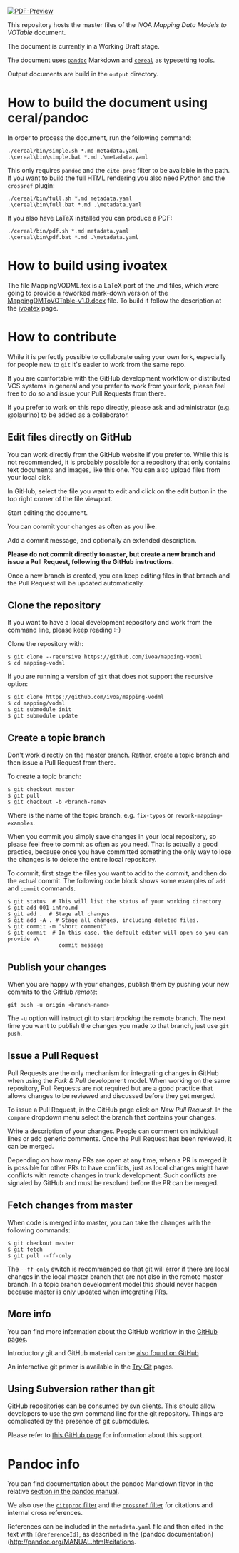 [![PDF-Preview](https://img.shields.io/badge/Preview-PDF-blue)](../../releases/download/auto-pdf-preview/MappingVODML-draft.pdf)
        
This repository hosts the master files of the IVOA *Mapping Data Models to VOTable* document.

The document is currently in a Working Draft stage.

The document uses [`pandoc`](http://pandoc.org) Markdown and
[`cereal`](https://github.com/olaurino/cereal) as typesetting tools.

Output documents are build in the `output` directory.

How to build the document using ceral/pandoc
============================================

In order to process the document, run the following command:

```
./cereal/bin/simple.sh *.md metadata.yaml
.\cereal\bin\simple.bat *.md .\metadata.yaml
```

This only requires `pandoc` and the `cite-proc` filter to be available in the
path. If you want to build the full HTML rendering you also need Python and the
`crossref` plugin:

```
./cereal/bin/full.sh *.md metadata.yaml
.\cereal\bin\full.bat *.md .\metadata.yaml
```

If you also have LaTeX installed you can produce a PDF:

```
./cereal/bin/pdf.sh *.md metadata.yaml
.\cereal\bin\pdf.bat *.md .\metadata.yaml
```

How to build using ivoatex
==========================
The file MappingVODML.tex is a LaTeX port of the .md files, which were going to provide a reworked mark-down version of the 
[MappingDMToVOTable-v1.0.docx](https://volute.g-vo.org/svn/!svn/bc/5630/trunk/projects/dm/vo-dml-org/doc/MappingDMtoVOTable-v1.0.docx) file.
To build it follow the description at the [ivoatex](https://github.com/ivoa-std/ivoatex) page. 

How to contribute
=================

While it is perfectly possible to collaborate using your own fork, especially
for people new to `git` it's easier to work from the same repo.

If you are comfortable with the GitHub development workflow or distributed VCS
systems in general and you prefer to
work from your fork, please feel free to do so and issue your Pull Requests from
there.

If you prefer to work on this repo directly, please ask and administrator
(e.g. @olaurino) to be added as a collaborator.

Edit files directly on GitHub
-----------------------------

You can work directly from the GitHub website if you prefer to. While this is
not recommended, it is probably possible for a repository that only contains
text documents and images, like this one. You can also upload files from your
local disk.

In GitHub, select the file you want to edit and click on the edit button in the
top right corner of the file viewport.

Start editing the document.

You can commit your changes as often as you like.

Add a commit message, and optionally an extended description.

**Please do not commit directly to `master`, but create a new branch and issue a
Pull Request, following the GitHub instructions.**

Once a new branch is created, you can keep editing files in that branch and the
Pull Request will be updated automatically.

Clone the repository
--------------------

If you want to have a local development repository and work from the command
line, please keep reading :-)

Clone the repository with:

```
$ git clone --recursive https://github.com/ivoa/mapping-vodml
$ cd mapping-vodml
```

If you are running a version of `git` that does not support the recursive
option:

```
$ git clone https://github.com/ivoa/mapping-vodml
$ cd mapping/vodml
$ git submodule init
$ git submodule update
```

Create a topic branch
---------------------

Don't work directly on the master branch. Rather, create a topic branch and then
issue a Pull Request from there.

To create a topic branch:

```
$ git checkout master
$ git pull
$ git checkout -b <branch-name>
```

Where <branch-name> is the name of the topic branch, e.g. `fix-typos` or
`rework-mapping-examples`.

When you commit you simply save changes in your local repository, so please feel
free to commit as often as you need. That is actually a good practice, because
once you have committed something the only way to lose the changes is to delete
the entire local repository.

To commit, first stage the files you want to add to the commit, and then do the
actual commit. The following code block shows some examples of `add` and
`commit` commands.

```
$ git status  # This will list the status of your working directory
$ git add 001-intro.md
$ git add .  # Stage all changes
$ git add -A . # Stage all changes, including deleted files.
$ git commit -m "short comment"
$ git commit  # In this case, the default editor will open so you can provide a\
                commit message
```

Publish your changes
--------------------

When you are happy with your changes, publish them by pushing your new commits
to the GitHub *remote*:

```
git push -u origin <branch-name>
```

The `-u` option will instruct git to start *tracking* the remote branch. The
next time you want to publish the changes you made to that branch, just use `git
push`.

Issue a Pull Request
--------------------

Pull Requests are the only mechanism for integrating changes in GitHub when
using the *Fork & Pull* development model. When working on the same repository,
Pull Requests are not required but are a good practice that allows changes to be
reviewed and discussed before they get merged.

To issue a Pull Request, in the GitHub page click on *New Pull Request*. In the
`compare` dropdown menu select the branch that contains your changes.

Write a description of your changes. People can comment on individual lines or
add generic comments. Once the Pull Request has been reviewed, it can be merged.

Depending on how many PRs are open at any time, when a PR is
merged it is possible for other PRs to have conflicts, just as local changes
might have conflicts with remote changes in trunk development.
Such conflicts are signaled by GitHub and must be resolved before
the PR can be merged.

Fetch changes from master
-------------------------

When code is merged into master, you can take the changes with the following
commands:

```
$ git checkout master
$ git fetch
$ git pull --ff-only
```

The `--ff-only` switch is recommended so that git will error if there are local
changes in the local master branch that are not also in the remote master
branch. In a topic branch development model this should never happen because
master is only updated when integrating PRs.

More info
---------

You can find more information about the GitHub workflow in the [GitHub
pages](https://guides.github.com/introduction/flow/).

Introductory git and GitHub material can be [also found on
GitHub](https://help.github.com/categories/bootcamp/)

An interactive git primer is available in the [Try Git](https://try.github.io)
pages.

Using Subversion rather than git
--------------------------------

GitHub repositories can be consumed by svn clients. This should allow developers
to use the svn command line for the git repository. Things are complicated by
the presence of git submodules.

Please refer to [this GitHub
page](https://help.github.com/articles/support-for-subversion-clients/) for
information about this support.

Pandoc info
===========

You can find documentation about the pandoc Markdown flavor in the relative
[section in the pandoc manual](http://pandoc.org/MANUAL.html#pandocs-markdown).

We also use the [`citeproc` filter](https://github.com/jgm/pandoc-citeproc) and
the [`crossref` filter](https://github.com/lierdakil/pandoc-crossref) for
citations and internal cross references.

References can be included in the `metadata.yaml` file and then cited in the
text with `[@referenceId]`, as described in the [pandoc
documentation](http://pandoc.org/MANUAL.html#citations.


